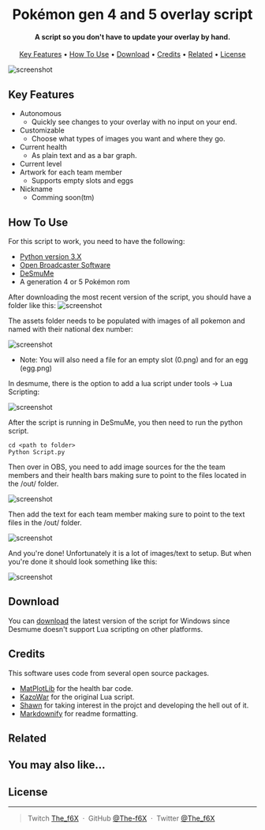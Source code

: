 
<h1 align="center">
  Pokémon gen 4 and 5 overlay script
  <br>
</h1>

<h4 align="center">A script so you don't have to update your overlay by hand.</h4>



<p align="center">
  <a href="#key-features">Key Features</a> •
  <a href="#how-to-use">How To Use</a> •
  <a href="#download">Download</a> •
  <a href="#credits">Credits</a> •
  <a href="#related">Related</a> •
  <a href="#license">License</a>
</p>

![screenshot](https://raw.githubusercontent.com/The-f6X/Gen4OverlayScript/master/img/Demo.gif)

## Key Features

* Autonomous 
  - Quickly see changes to your overlay with no input on your end.
* Customizable  
  - Choose what types of images you want and where they go.
* Current health
  - As plain text and as a bar graph.  
* Current level
* Artwork for each team member
  - Supports empty slots and eggs
* Nickname
  - Comming soon(tm)


## How To Use

For this script to work, you need to have the following: 
 * [Python version 3.X](https://www.python.org/downloads/)
 * [Open Broadcaster Software](https://obsproject.com/)
 * [DeSmuMe](http://desmume.org/)
 * A generation 4 or 5 Pokémon rom



After downloading the most recent version of the script, you should have a folder like this: 
![screenshot](https://raw.githubusercontent.com/The-f6X/Gen4OverlayScript/master/img/Folder.PNG)

The assets folder needs to be populated with images of all pokemon and named with their national dex number:

![screenshot](https://raw.githubusercontent.com/The-f6X/Gen4OverlayScript/master/img/Assets.PNG)
* Note: You will also need a file for an empty slot (0.png) and for an egg (egg.png)

In desmume, there is the option to add a lua script under tools -> Lua Scripting: 

![screenshot](https://raw.githubusercontent.com/The-f6X/Gen4OverlayScript/master/img/DeSmuMe.PNG)

After the script is running in DeSmuMe, you then need to run the python script.

```
cd <path to folder>
Python Script.py
```

Then over in OBS, you need to add image sources for the the team members and their health bars making sure to point to the files located in the /out/ folder. 

![screenshot](https://raw.githubusercontent.com/The-f6X/Gen4OverlayScript/master/img/OBSImages.PNG)

Then add the text for each team member making sure to point to the text files in the /out/ folder. 

![screenshot](https://raw.githubusercontent.com/The-f6X/Gen4OverlayScript/master/img/OBSText.PNG)

And you're done! Unfortunately it is a lot of images/text to setup. But when you're done it should look something like this: 

![screenshot](https://raw.githubusercontent.com/The-f6X/Gen4OverlayScript/master/img/OBSSources.PNG)



## Download


You can [download]() the latest version of the script for Windows since Desmume doesn't support Lua scripting on other platforms.

## Credits

This software uses code from several open source packages.

 * [MatPlotLib](https://matplotlib.org/index.html) for the health bar code. 
 * [KazoWar](https://projectpokemon.org/home/forums/topic/30518-4th-and-5th-gen-misc-info-reading-scripts/) for the original Lua script.
 * [Shawn](https://github.com/shawnrc) for taking interest in the projct and developing the hell out of it. 
 * [Markdownify](https://github.com/amitmerchant1990/electron-markdownify) for readme formatting.

## Related



## You may also like...



## License



---

> Twitch [The_f6X](https://www.twitch.tv/the_f6x) &nbsp;&middot;&nbsp;
> GitHub [@The-f6X](https://github.com/The-f6X) &nbsp;&middot;&nbsp;
> Twitter [@The_f6X](https://twitter.com/The_f6X)
